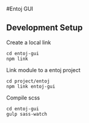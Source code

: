 #Entoj GUI

## Development Setup

Create a local link
```
cd entoj-gui
npm link
```

Link module to a entoj project
```
cd project/entoj
npm link entoj-gui
```

Compile scss
```
cd entoj-gui
gulp sass-watch
```
